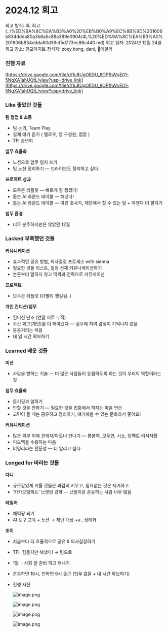 # 2024.12 회고

회고 방식: 4L 회고 (../%ED%9A%8C%EA%B3%A0%20%EB%B0%A9%EC%8B%9D%201606b834ddda80a3b6a5c88a389e0904/4L%20%ED%9A%8C%EA%B3%A0%201606b834ddda80d39cf5d773ec86c440.md)
회고 일자: 2024년 12월 24일
회고 장소: 판교아지트
참석자: zoey.hong, dani, 테일러

### 진행 자료

[https://drive.google.com/file/d/1u8UgOEDU_8OPfhWvE01-5NqXA1ahUQtL/view?usp=drive_link](https://drive.google.com/file/d/1u8UgOEDU_8OPfhWvE01-5NqXA1ahUQtL/view?usp=drive_link)

### **Like 좋았던 것들**

**팀 협업 & 소통**

- 팀 논의, Team Play
- 실제 얘기 듣기 ( 펠로우, 랩 구성원, 랩장 )
- TFI 송년회

**업무 효율화**

- 노션으로 업무 일지 쓰기
- 팀 노션 정리하기 — 드라이브도 정리하고 싶다..

**프로젝트 성과**

- 모두콘 리플릿 — 빠르게 잘 챙겼다!
- 돕는 AI 라운드 테이블 — 해냈다!
- 돕는 AI 라운드 테이블 — 이런 호사가, 재단에서 할 수 있는 일 + 아젠다 더 펼치기

**업무 환경**

- 너무 분주하지만은 않았던 12월

### Lacked 부족했던 것들

**커뮤니케이션**

- 효과적인 공유 방법, 의사결정 프로세스 with sienna
- 필요한 것들 리스트, 일정 선제 커뮤니케이션하기
- 본론부터 말하지 않고 맥락과 전략으로 커뮤케이션

**프로젝트**

- 모두콘 리플릿 (더빨리 챙길걸..)

**개인 컨디션/업무**

- 컨디션 난조 (연말 피로 누적)
- 주간 회고(개인)를 더 해야겠다 — 실무에 치여 감정이 기억나지 않음
- 동동거리는 마음
- 내 일 시간 확보하기

### Learned 배운 것들

**미션**

- 사람을 향하는 기술 — 더 많은 사람들이 동참하도록 하는 것이 우리의 역할이라는 것

**업무 효율화**

- 돕기핑과 일하기
- 안할 것을 안하기 — 필요한 것을 집중해서 하자는 마음 연습
- 고민이 들 때는 공유하고 정리하기, 얘기해볼 수 있는 문화라서 좋아요!

**커뮤니케이션**

- 많은 외부 이해 관계자/파트너 만나기 — 롱블랙, 모두연, 시소, 임팩트 리서치랩
- 피드백을 수용하는 마음
- 비영리라는 전문성 — 더 알리고 싶다

### Longed for 바라는 것들

**다니**

- 규모감있게 키울 것들은 과감히 키우고, 필요없는 것은 제거하고
- ‘카카오임팩트’ 브랜딩 강화 — 브임이랑 혼동하는 사람 너무 많음

**테일러**

- 체력짱 되기
- AI 도구 교육 + 노션 → 재단 대상  +a , 정례화

**조이**

- 지금보다 더 효율적으로 공유 &  의사결정하기
- TFI, 힘들지만 해냈다! → 팀으로
- 1월 ㅣ사회 잘 준비 하고 해내기
- 운동하면 10시, 안하면 9시 출근 (업무 효율 + 내 시간 확보하기)

- 진행 사진
    
    ![image.png](2024%2012%20%ED%9A%8C%EA%B3%A0%201606b834ddda808aac0bd0cfef349a65/image.png)
    
    ![image.png](2024%2012%20%ED%9A%8C%EA%B3%A0%201606b834ddda808aac0bd0cfef349a65/image%201.png)
    
    ![image.png](2024%2012%20%ED%9A%8C%EA%B3%A0%201606b834ddda808aac0bd0cfef349a65/image%202.png)
    
    ![image.png](2024%2012%20%ED%9A%8C%EA%B3%A0%201606b834ddda808aac0bd0cfef349a65/image%203.png)